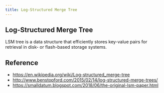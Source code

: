 ```yaml
---
title: Log-Structured Merge Tree
---
```


## Log-Structured Merge Tree
LSM tree is a data structure that efficiently stores key-value pairs for retrieval in disk- or flash-based storage systems.

## Reference
- https://en.wikipedia.org/wiki/Log-structured_merge-tree
- http://www.benstopford.com/2015/02/14/log-structured-merge-trees/
- https://smalldatum.blogspot.com/2018/06/the-original-lsm-paper.html
